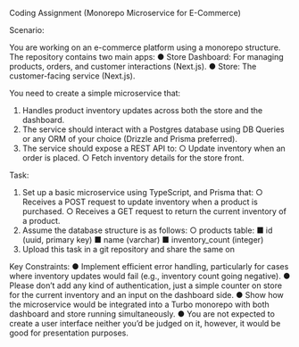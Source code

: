 Coding Assignment (Monorepo Microservice for E-Commerce)

Scenario:

You are working on an e-commerce platform using a monorepo structure. The repository contains two main apps:
● Store Dashboard: For managing products, orders, and customer interactions (Next.js).
● Store: The customer-facing service (Next.js).

You need to create a simple microservice that:
1. Handles product inventory updates across both the store and the dashboard.
2. The service should interact with a Postgres database using DB Queries or any ORM of your choice (Drizzle and Prisma preferred).
3. The service should expose a REST API to:
○ Update inventory when an order is placed.
○ Fetch inventory details for the store front.

Task:
1. Set up a basic microservice using TypeScript, and Prisma that:
○ Receives a POST request to update inventory when a product is purchased.
○ Receives a GET request to return the current inventory of a product.
2. Assume the database structure is as follows:
○ products table:
■ id (uuid, primary key)
■ name (varchar)
■ inventory_count (integer)
3. Upload this task in a git repository and share the same on

Key Constraints:
● Implement efficient error handling, particularly for cases where inventory updates would fail (e.g., inventory count going negative).
● Please don’t add any kind of authentication, just a simple counter on store for the current inventory and an input on the dashboard side.
● Show how the microservice would be integrated into a Turbo monorepo with both dashboard and store running simultaneously.
● You are not expected to create a user interface neither you’d be judged on it, however, it would be good for presentation purposes.
